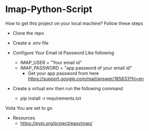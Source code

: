 # Imap-Python-Script

How to get this project on your local machine?
Follow these steps
- Clone the repo
- Create a .env file 
- Configure Your Email id Password Like following 
    - IMAP_USER = "Your email id"
    - IMAP_PASSWORD = "app password of your email id" 
        - Get your app password from here https://support.google.com/mail/answer/185833?hl=en

- Create a virtual env then run the following command
    - pip install -r requirements.txt

Voila You are set to go

- Resources
    - https://pypi.org/project/easyimap/

